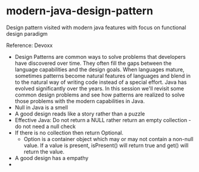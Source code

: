 # modern-java-design-pattern
Design pattern visited with modern java features with focus on functional design paradigm

Reference: Devoxx

* Design Patterns are common ways to solve problems that developers have discovered over time. They often fill the gaps between the language capabilities and the design goals. When languages mature, sometimes patterns become natural features of languages and blend in to the natural way of writing code instead of a special effort. Java has evolved significantly over the years. In this session we'll revisit some common design problems and see how patterns are realized to solve those problems with the modern capabilities in Java.
* Null in Java is a smell
* A good design reads like a story rather than a puzzle
* Effective Java: Do not return a NULL rather return an empty collection  - do not need a null check
* If there is no collection then return Optional.
  * Option<T> is a container object which may or may not contain a non-null value. If a value is present, isPresent() will return true and get() will return the value.
* A good design has a empathy
* 

